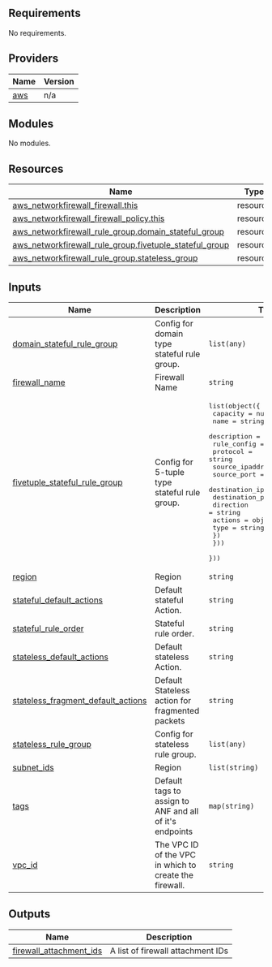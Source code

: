 <!-- BEGIN_TF_DOCS -->
## Requirements

No requirements.

## Providers

| Name | Version |
|------|---------|
| <a name="provider_aws"></a> [aws](#provider\_aws) | n/a |

## Modules

No modules.

## Resources

| Name | Type |
|------|------|
| [aws_networkfirewall_firewall.this](https://registry.terraform.io/providers/hashicorp/aws/latest/docs/resources/networkfirewall_firewall) | resource |
| [aws_networkfirewall_firewall_policy.this](https://registry.terraform.io/providers/hashicorp/aws/latest/docs/resources/networkfirewall_firewall_policy) | resource |
| [aws_networkfirewall_rule_group.domain_stateful_group](https://registry.terraform.io/providers/hashicorp/aws/latest/docs/resources/networkfirewall_rule_group) | resource |
| [aws_networkfirewall_rule_group.fivetuple_stateful_group](https://registry.terraform.io/providers/hashicorp/aws/latest/docs/resources/networkfirewall_rule_group) | resource |
| [aws_networkfirewall_rule_group.stateless_group](https://registry.terraform.io/providers/hashicorp/aws/latest/docs/resources/networkfirewall_rule_group) | resource |

## Inputs

| Name | Description | Type | Default | Required |
|------|-------------|------|---------|:--------:|
| <a name="input_domain_stateful_rule_group"></a> [domain\_stateful\_rule\_group](#input\_domain\_stateful\_rule\_group) | Config for domain type stateful rule group. | `list(any)` | `[]` | no |
| <a name="input_firewall_name"></a> [firewall\_name](#input\_firewall\_name) | Firewall Name | `string` | `null` | no |
| <a name="input_fivetuple_stateful_rule_group"></a> [fivetuple\_stateful\_rule\_group](#input\_fivetuple\_stateful\_rule\_group) | Config for 5-tuple type stateful rule group. | <pre>list(object({<br>    capacity    = number<br>    name        = string<br>    description = string<br>    rule_config = list(object({<br>      protocol              = string<br>      source_ipaddress      = string<br>      source_port           = any<br>      destination_ipaddress = string<br>      destination_port      = any<br>      direction             = string<br>      actions = object({<br>        type = string<br>      })<br>    }))<br>  }))</pre> | `[]` | no |
| <a name="input_region"></a> [region](#input\_region) | Region | `string` | `null` | no |
| <a name="input_stateful_default_actions"></a> [stateful\_default\_actions](#input\_stateful\_default\_actions) | Default stateful Action. | `string` | `"drop_strict"` | no |
| <a name="input_stateful_rule_order"></a> [stateful\_rule\_order](#input\_stateful\_rule\_order) | Stateful rule order. | `string` | `"STRICT_ORDER"` | no |
| <a name="input_stateless_default_actions"></a> [stateless\_default\_actions](#input\_stateless\_default\_actions) | Default stateless Action. | `string` | `"drop"` | no |
| <a name="input_stateless_fragment_default_actions"></a> [stateless\_fragment\_default\_actions](#input\_stateless\_fragment\_default\_actions) | Default Stateless action for fragmented packets | `string` | `"drop"` | no |
| <a name="input_stateless_rule_group"></a> [stateless\_rule\_group](#input\_stateless\_rule\_group) | Config for stateless rule group. | `list(any)` | `[]` | no |
| <a name="input_subnet_ids"></a> [subnet\_ids](#input\_subnet\_ids) | Region | `list(string)` | `null` | no |
| <a name="input_tags"></a> [tags](#input\_tags) | Default tags to assign to ANF and all of it's endpoints | `map(string)` | `{}` | no |
| <a name="input_vpc_id"></a> [vpc\_id](#input\_vpc\_id) | The VPC ID of the VPC in which to create the firewall. | `string` | `null` | no |

## Outputs

| Name | Description |
|------|-------------|
| <a name="output_firewall_attachment_ids"></a> [firewall\_attachment\_ids](#output\_firewall\_attachment\_ids) | A list of firewall attachment IDs |
<!-- END_TF_DOCS -->